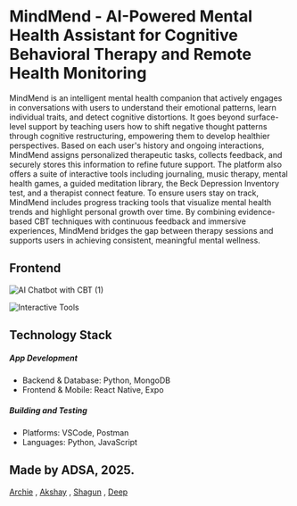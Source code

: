 # MindMend - AI-Powered Mental Health Assistant for Cognitive Behavioral Therapy and Remote Health Monitoring

MindMend is an intelligent mental health companion that actively engages in conversations with users to understand their emotional patterns, learn individual traits, and detect cognitive distortions.
It goes beyond surface-level support by teaching users how to shift negative thought patterns through cognitive restructuring, empowering them to develop healthier perspectives. 
Based on each user's history and ongoing interactions, MindMend assigns personalized therapeutic tasks, collects feedback, and securely stores this information to refine future support. 
The platform also offers a suite of interactive tools including journaling, music therapy, mental health games, a guided meditation library, the Beck Depression Inventory test, and a therapist connect feature. 
To ensure users stay on track, MindMend includes progress tracking tools that visualize mental health trends and highlight personal growth over time. By combining evidence-based CBT techniques with continuous feedback and immersive experiences, MindMend bridges the gap between therapy sessions and supports users in achieving consistent, meaningful mental wellness.  


## Frontend

![AI Chatbot with CBT (1)](https://github.com/user-attachments/assets/fea26325-1e86-44ae-a0d0-0ae65cc5b512)


![Interactive Tools](https://github.com/user-attachments/assets/b9c9748f-dfe9-4985-aab6-6b6a97e99bfb)



## Technology Stack

##### App Development
 - Backend & Database: Python, MongoDB
 - Frontend & Mobile: React Native, Expo

##### Building and Testing
 - Platforms: VSCode, Postman
 - Languages: Python, JavaScript


## Made by ADSA, 2025.
[Archie](https://github.com/Archiesachin) , [Akshay](https://github.com/akshayrathod205) , [Shagun](https://github.com/shagun6093) , [Deep](https://github.com/deepprajapati25)
